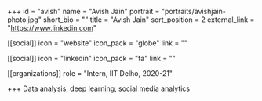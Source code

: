 +++
id = "avish"
name = "Avish Jain"
portrait = "portraits/avishjain-photo.jpg"
short_bio = ""
title = "Avish Jain"
sort_position = 2
external_link = "https://www.linkedin.com"

[[social]]
    icon = "website"
    icon_pack = "globe"
    link = ""

[[social]]
    icon = "linkedin"
    icon_pack = "fa"
    link = ""

[[organizations]]
    role = "Intern, IIT Delho, 2020-21"

+++
Data analysis, deep learning, social media analytics
